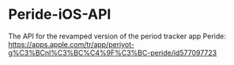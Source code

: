 # Peride-iOS-API
The API for the revamped version of the period tracker app Peride: https://apps.apple.com/tr/app/periyot-g%C3%BCnl%C3%BC%C4%9F%C3%BC-peride/id577097723
